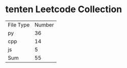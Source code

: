 # tenten Leetcode Collection

<table><tr><td>File Type</td><td>Number</td></tr><tr><td>py</td><td>36</td></tr><tr><td>cpp</td><td>14</td></tr><tr><td>js</td><td>5</td></tr><tr><td>Sum</td><td>55</td></tr></table>
